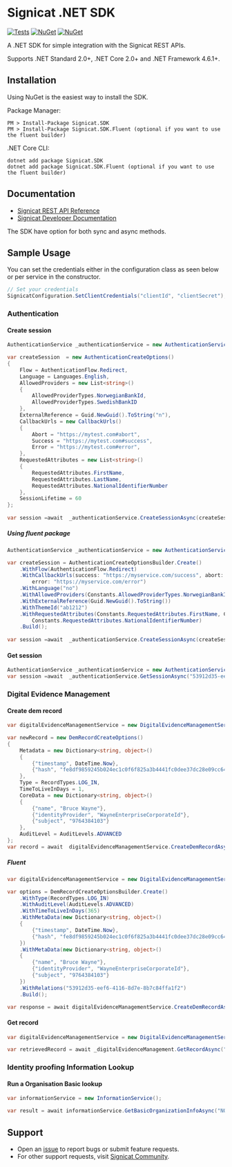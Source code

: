 # Signicat .NET SDK

[![Tests](https://github.com/signicat/signicat-net/actions/workflows/dotnet-build-and-test.yml/badge.svg)](https://github.com/signicat/signicat-net/actions/workflows/dotnet-build-and-test.yml)
[![NuGet](https://img.shields.io/nuget/v/Signicat.SDK.svg?label=Signicat.SDK)](https://www.nuget.org/packages/Signicat.SDK) [![NuGet](https://img.shields.io/nuget/v/Signicat.SDK.Fluent.svg?label=Signicat.SDK.Fluent)](https://www.nuget.org/packages/Signicat.SDK.Fluent)

A .NET SDK for simple integration with the Signicat REST APIs.

Supports .NET Standard 2.0+, .NET Core 2.0+ and .NET Framework 4.6.1+.

## Installation

Using NuGet is the easiest way to install the SDK.

Package Manager:

	PM > Install-Package Signicat.SDK
    PM > Install-Package Signicat.SDK.Fluent (optional if you want to use the fluent builder)

.NET Core CLI:

	dotnet add package Signicat.SDK
    dotnet add package Signicat.SDK.Fluent (optional if you want to use the fluent builder)

## Documentation

- [Signicat REST API Reference](https://developer.signicat.com/dtp/apis/authentication/)
- [Signicat Developer Documentation](https://developer.signicat.com/dtp/docs)

The SDK have option for both sync and async methods.

## Sample Usage

You can set the credentials either in the configuration class as seen below or per service in the constructor.

```csharp
// Set your credentials
SignicatConfiguration.SetClientCredentials("clientId", "clientSecret");
```

### Authentication

#### Create session

```csharp
AuthenticationService _authenticationService = new AuthenticationService();

var createSession  = new AuthenticationCreateOptions()
{
    Flow = AuthenticationFlow.Redirect,
    Language = Languages.English,
    AllowedProviders = new List<string>()
    {
        AllowedProviderTypes.NorwegianBankId,
        AllowedProviderTypes.SwedishBankID
    },
    ExternalReference = Guid.NewGuid().ToString("n"),
    CallbackUrls = new CallbackUrls()
    {
        Abort = "https://mytest.com#abort",
        Success = "https://mytest.com#success",
        Error = "https://mytest.com#error",
    },
    RequestedAttributes = new List<string>()
    {
        RequestedAttributes.FirstName,
        RequestedAttributes.LastName,
        RequestedAttributes.NationalIdentifierNumber
    },
    SessionLifetime = 60
};
             
var session =await  _authenticationService.CreateSessionAsync(createSession);
```

##### Using fluent package

```csharp
AuthenticationService _authenticationService = new AuthenticationService();

var createSession = AuthenticationCreateOptionsBuilder.Create()
    .WithFlow(AuthenticationFlow.Redirect)
    .WithCallbackUrls(success: "https://myservice.com/success", abort: "https://myservice.com/abort",
        error: "https://myservice.com/error")
    .WithLanguage("no")
    .WithAllowedProviders(Constants.AllowedProviderTypes.NorwegianBankId, Constants.AllowedProviderTypes.iDIN)
    .WithExternalReference(Guid.NewGuid().ToString())
    .WithThemeId("ab1212")
    .WithRequestedAttributes(Constants.RequestedAttributes.FirstName, Constants.RequestedAttributes.LastName,
        Constants.RequestedAttributes.NationalIdentifierNumber)
    .Build();
                
var session =await  _authenticationService.CreateSessionAsync(createSession);
```

#### Get session

```csharp
AuthenticationService _authenticationService = new AuthenticationService();
var session =await  _authenticationService.GetSessionAsync("53912d35-eef6-4116-8d7e-8b7c84ffa1f2");
```

### Digital Evidence Management

#### Create dem record

```csharp
var digitalEvidenceManagementService = new DigitalEvidenceManagementService();

var newRecord = new DemRecordCreateOptions()
{
    Metadata = new Dictionary<string, object>()
    {
        {"timestamp", DateTime.Now},
        {"hash", "fe8df9859245b024ec1c0f6f825a3b4441fc0dee37dc28e09cc64308ba6714f3"},
    },
    Type = RecordTypes.LOG_IN,
    TimeToLiveInDays = 1,
    CoreData = new Dictionary<string, object>()
    {
        {"name", "Bruce Wayne"},
        {"identityProvider", "WayneEnterpriseCorporateId"},
        {"subject", "9764384103"}
    },
    AuditLevel = AuditLevels.ADVANCED
};
var record = await  digitalEvidenceManagementService.CreateDemRecordAsync(newRecord);
```

##### Fluent

```csharp
var digitalEvidenceManagementService = new DigitalEvidenceManagementService();

var options = DemRecordCreateOptionsBuilder.Create()
    .WithType(RecordTypes.LOG_IN)
    .WithAuditLevel(AuditLevels.ADVANCED)
    .WithTimeToLiveInDays(365)
    .WithMetaData(new Dictionary<string, object>()
    {
        {"timestamp", DateTime.Now},
        {"hash", "fe8df9859245b024ec1c0f6f825a3b4441fc0dee37dc28e09cc64308ba6714f3"},
    })
    .WithMetaData(new Dictionary<string, object>()
    {
        {"name", "Bruce Wayne"},
        {"identityProvider", "WayneEnterpriseCorporateId"},
        {"subject", "9764384103"}
    })
    .WithRelations("53912d35-eef6-4116-8d7e-8b7c84ffa1f2")
    .Build();

var response = await digitalEvidenceManagementService.CreateDemRecordAsync(options);
```

#### Get record

```csharp
var digitalEvidenceManagementService = new DigitalEvidenceManagementService();

var retrievedRecord = await _digitalEvidenceManagement.GetRecordAsync("53912d35-eef6-4116-8d7e-8b7c84ffa1f2");
```

### Identity proofing Information Lookup

#### Run a Organisation Basic lookup
```csharp
var informationService = new InformationService();

var result = await informationService.GetBasicOrganizationInfoAsync("NO", "989584022");
```

## Support

- Open an [issue](https://github.com/signicat/signicat-net/issues) to report bugs or submit feature requests.
- For other support requests, visit [Signicat Community](https://community.signicat.com).
